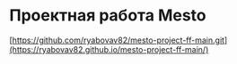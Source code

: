 # Проектная работа Mesto
[https://github.com/ryabovav82/mesto-project-ff-main.git](https://ryabovav82.github.io/mesto-project-ff-main/)


